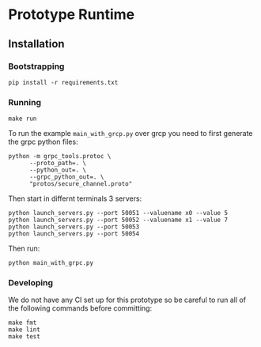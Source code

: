 # Prototype Runtime

## Installation

### Bootstrapping

```
pip install -r requirements.txt
```

### Running

```
make run
```

To run the example `main_with_grcp.py` over grcp you need to first generate the grpc python files:
```
python -m grpc_tools.protoc \
      --proto_path=. \
      --python_out=. \
      --grpc_python_out=. \
      "protos/secure_channel.proto"
```

Then start in differnt terminals 3 servers:
```
python launch_servers.py --port 50051 --valuename x0 --value 5
python launch_servers.py --port 50052 --valuename x1 --value 7
python launch_servers.py --port 50053
python launch_servers.py --port 50054
```

Then run:
``` 
python main_with_grpc.py
```

### Developing

We do not have any CI set up for this prototype so be careful to run all of the following commands before committing:

```
make fmt
make lint
make test
```
